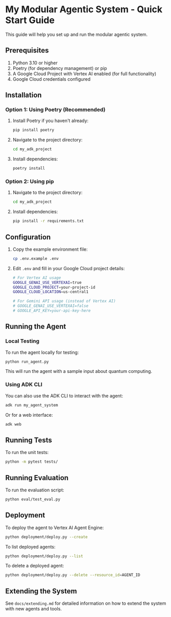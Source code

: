 # My Modular Agentic System - Quick Start Guide

This guide will help you set up and run the modular agentic system.

## Prerequisites

1. Python 3.10 or higher
2. Poetry (for dependency management) or pip
3. A Google Cloud Project with Vertex AI enabled (for full functionality)
4. Google Cloud credentials configured

## Installation

### Option 1: Using Poetry (Recommended)

1. Install Poetry if you haven't already:
   ```bash
   pip install poetry
   ```

2. Navigate to the project directory:
   ```bash
   cd my_adk_project
   ```

3. Install dependencies:
   ```bash
   poetry install
   ```

### Option 2: Using pip

1. Navigate to the project directory:
   ```bash
   cd my_adk_project
   ```

2. Install dependencies:
   ```bash
   pip install -r requirements.txt
   ```

## Configuration

1. Copy the example environment file:
   ```bash
   cp .env.example .env
   ```

2. Edit `.env` and fill in your Google Cloud project details:
   ```bash
   # For Vertex AI usage
   GOOGLE_GENAI_USE_VERTEXAI=true
   GOOGLE_CLOUD_PROJECT=your-project-id
   GOOGLE_CLOUD_LOCATION=us-central1

   # For Gemini API usage (instead of Vertex AI)
   # GOOGLE_GENAI_USE_VERTEXAI=false
   # GOOGLE_API_KEY=your-api-key-here
   ```

## Running the Agent

### Local Testing

To run the agent locally for testing:

```bash
python run_agent.py
```

This will run the agent with a sample input about quantum computing.

### Using ADK CLI

You can also use the ADK CLI to interact with the agent:

```bash
adk run my_agent_system
```

Or for a web interface:

```bash
adk web
```

## Running Tests

To run the unit tests:

```bash
python -m pytest tests/
```

## Running Evaluation

To run the evaluation script:

```bash
python eval/test_eval.py
```

## Deployment

To deploy the agent to Vertex AI Agent Engine:

```bash
python deployment/deploy.py --create
```

To list deployed agents:

```bash
python deployment/deploy.py --list
```

To delete a deployed agent:

```bash
python deployment/deploy.py --delete --resource_id=AGENT_ID
```

## Extending the System

See `docs/extending.md` for detailed information on how to extend the system with new agents and tools.